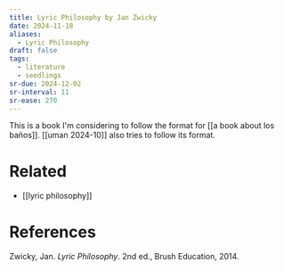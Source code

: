 ```yaml
---
title: Lyric Philosophy by Jan Zwicky
date: 2024-11-18
aliases:
  - Lyric Philosophy
draft: false
tags:
  - literature
  - seedlings
sr-due: 2024-12-02
sr-interval: 11
sr-ease: 270
---
```

This is a book I'm considering to follow the format for [[a book about los baños]]. [[uman 2024-10]] also tries to follow its format.

# Related

- [[lyric philosophy]]

# References

Zwicky, Jan. _Lyric Philosophy_. 2nd ed., Brush Education, 2014.